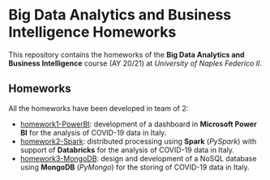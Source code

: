 # Big Data Analytics and Business Intelligence Homeworks
This repository contains the homeworks of the **Big Data Analytics and Business Intelligence** course (AY 20/21) at *University of Naples Federico II*. 

## Homeworks
All the homeworks have been developed in team of 2:
- [homework1-PowerBI](https://github.com/fabiod20/big-data-analytics-and-business-intelligence-homeworks/tree/main/homework1-PowerBI): development of a dashboard in **Microsoft Power BI** for the analysis of COVID-19 data in Italy.
- [homework2-Spark](https://github.com/fabiod20/big-data-analytics-and-business-intelligence-homeworks/tree/main/homework2-Spark): distributed processing using **Spark** (*PySpark*) with support of **Databricks** for the analysis of COVID-19 data in Italy.
- [homework3-MongoDB](https://github.com/fabiod20/big-data-analytics-and-business-intelligence-homeworks/tree/main/homework3-MongoDB): design and development of a NoSQL database using **MongoDB** (*PyMongo*) for the storing of COVID-19 data in Italy.
